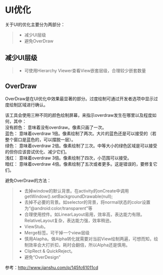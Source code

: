 # UI优化



关于UI的优化主要分为两部分：

> * 减少UI层级
> * 避免OverDraw



## 减少UI层级

> * 可使用Hierarchy Viewer查看View嵌套层级，合理较少嵌套数量



## OverDraw

OverDraw是在UI优化中效果最显著的部分。过度绘制可通过开发者选项中显示过度绘制区域进行确认。</br>

该工具会使用三种不同的颜色绘制屏幕，来指示overdraw发生在哪里以及程度如何，其中：</br>
没有颜色： 意味着没有overdraw。像素只画了一次。</br>
蓝色： 意味着overdraw 1倍。像素绘制了两次。大片的蓝色还是可以接受的（若整个窗口是蓝色的，可以摆脱一层）。</br>
绿色： 意味着overdraw 2倍。像素绘制了三次。中等大小的绿色区域是可以接受的但你应该尝试优化、减少它们。</br>
浅红： 意味着overdraw 3倍。像素绘制了四次，小范围可以接受。</br>
暗红： 意味着overdraw 4倍。像素绘制了五次或者更多。这是错误的，要修复它们。</br>



避免OverDraw的方法：</br>

> * 去掉window的默认背景。在activity的onCreate中调用getWindow().setBackgroundDrawable(null);
> * 去掉不必要的背景。如selector的背景，将normal状态的color设置为“@android:color/transparent"等
> * 合理使用控件。如LinearLayout易用，效率高，表达能力有限。RelativeLayout复杂，表达能力强，效率稍逊。
> * ViewStub。
> * Merge标签。可干掉一个view层级
> * 慎用Alapha。做Alpha转化就需要对当前View绘制两遍，可想而知，绘制效率会大打折扣，耗时会翻倍，所以Alpha还是慎用。
> * ClipRect & QuickReject。
> * 避免“OverDesign”





参考：http://www.jianshu.com/p/145fc61011cd